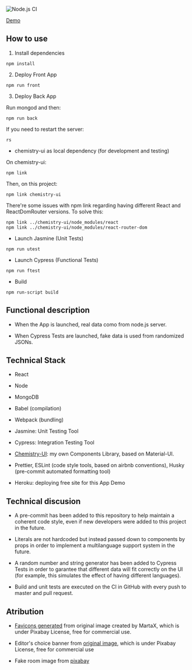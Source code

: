 ![Node.js CI](https://github.com/W01fw00d/escaping_boredom/workflows/Node.js%20CI/badge.svg)

[Demo](https://escaping-boredom.herokuapp.com/)

## How to use

1. Install dependencies

```
npm install
```

2. Deploy Front App

```
npm run front
```

3. Deploy Back App

Run mongod and then:

```
npm run back
```

If you need to restart the server:

```
rs
```

- chemistry-ui as local dependency (for development and testing)

On chemistry-ui:

```
npm link
```

Then, on this project:

```
npm link chemistry-ui
```

There're some issues with npm link regarding having different React and ReactDomRouter versions.
To solve this:

```
npm link ../chemistry-ui/node_modules/react
npm link ../chemistry-ui/node_modules/react-router-dom
```

- Launch Jasmine (Unit Tests)

```
npm run utest
```

- Launch Cypress (Functional Tests)

```
npm run ftest
```

- Build

```
npm run-script build
```

## Functional description

- When the App is launched, real data como from node.js server.

- When Cypress Tests are launched, fake data is used from randomized JSONs.

## Technical Stack

- React

- Node
- MongoDB

- Babel (compilation)
- Webpack (bundling)

- Jasmine: Unit Testing Tool
- Cypress: Integration Testing Tool

- [Chemistry-UI](https://github.com/W01fw00d/chemistry-ui): my own Components Library, based on Material-UI.

- Prettier, ESLint (code style tools, based on airbnb conventions), Husky (pre-commit automated formatting tool)

- Heroku: deploying free site for this App Demo

## Technical discusion

- A pre-commit has been added to this repository to help maintain a coherent code style, even if new developers were added to this project in the future.

- Literals are not hardcoded but instead passed down to components by props in order to implement a multilanguage support system in the future.

- A random number and string generator has been added to Cypress Tests in order to garantee that different data will fit correctly on the UI (for example, this simulates the effect of having different languages).

- Build and unit tests are executed on the CI in GitHub with every push to master and pull request.

## Atribution

- [Favicons generated](https://www.favicon-generator.org/) from original image created by MartaX, which is under Pixabay License, free for commercial use.

- Editor's choice banner from [original image](https://pixabay.com/illustrations/tape-red-decor-for-the-web-plate-2410588/), which is under Pixabay License, free for commercial use

- Fake room image from [pixabay](https://pixabay.com/photos/wall-furniture-design-apartment-416060/)
